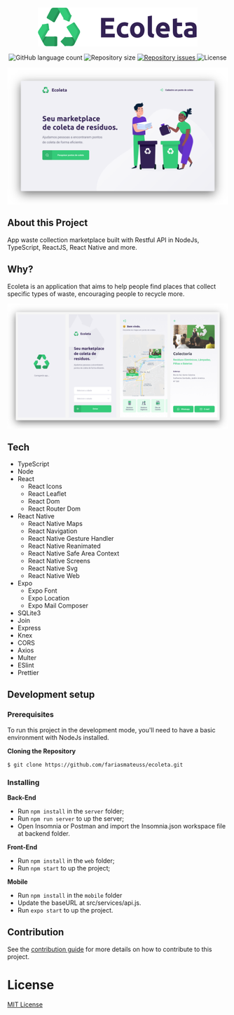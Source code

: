 <p align="center">
  <img src="./.github/logo.png" />
</p>

<p align="center">
  <img alt="GitHub language count" src="https://img.shields.io/github/languages/count/fariasmateuss/ecoleta">

  <img alt="Repository size" src="https://img.shields.io/github/repo-size/fariasmateuss/ecoleta">

  <a href="https://github.com/fariasmateuss/ecoleta/issues">
    <img alt="Repository issues" src="https://img.shields.io/github/issues/fariasmateuss/ecoleta">
  </a>

  <img alt="License" src="https://img.shields.io/badge/license-MIT-brightgreen">
</p>
 
<img src=".github/web.png" align="center" />

## About this Project

App waste collection marketplace built with Restful API in NodeJs, TypeScript, ReactJS, React Native and more.

## Why?

Ecoleta is an application that aims to help people find places that collect specific types of waste, encouraging people to recycle more.

<img src=".github/mobile.png" align="center" />

## Tech

- TypeScript
- Node
- React
  - React Icons
  - React Leaflet
  - React Dom
  - React Router Dom
- React Native
  - React Native Maps
  - React Navigation
  - React Native Gesture Handler
  - React Native Reanimated
  - React Native Safe Area Context
  - React Native Screens
  - React Native Svg
  - React Native Web
- Expo
  - Expo Font
  - Expo Location
  - Expo Mail Composer
- SQLite3
- Join
- Express
- Knex
- CORS
- Axios
- Multer 
- ESlint
- Prettier

## Development setup

### Prerequisites

To run this project in the development mode, you'll need to have a basic environment with NodeJs installed. 

**Cloning the Repository**

```
$ git clone https://github.com/fariasmateuss/ecoleta.git
```

### Installing 

**Back-End**

- Run `npm install` in the `server` folder;
- Run `npm run server` to up the server;
- Open Insomnia or Postman and import the Insomnia.json workspace file at backend folder.

**Front-End** 

- Run `npm install` in the `web` folder;
- Run `npm start` to up the project;

**Mobile** 

- Run `npm install` in the `mobile` folder
- Update the baseURL at src/services/api.js.
- Run `expo start` to up the project.
  
## Contribution

See the [contribution guide](CONTRIBUTING.md) for more details on how to contribute to this project.

# License
[MIT License](/LICENSE)
